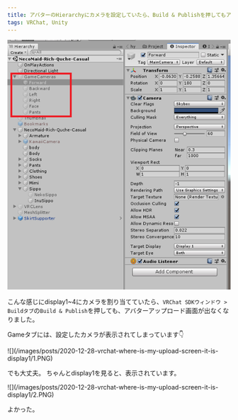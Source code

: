 ```yaml
---
title: アバターのHierarchyにカメラを設定していたら、Build & Publishを押してもアバターアップロード画面が出なくなった
tags: VRChat, Unity
---
```


![](/images/posts/2020-12-28-vrchat-where-is-my-upload-screen-it-is-display1/camera.PNG)

こんな感じにdisplay1~4にカメラを割り当てていたら、`VRChat SDKウィンドウ > Buildタブ`の`Build & Publish`を押しても、アバターアップロード画面が出なくなりました。

Gameタブには、設定したカメラが表示されてしまっています:point_down:

<div class="wrap-fluid">
![](/images/posts/2020-12-28-vrchat-where-is-my-upload-screen-it-is-display1/1.PNG)
</div>

でも大丈夫。
ちゃんとdisplay1を見ると、表示されています。

<div class="wrap-fluid">
![](/images/posts/2020-12-28-vrchat-where-is-my-upload-screen-it-is-display1/2.PNG)
</div>

よかった。
